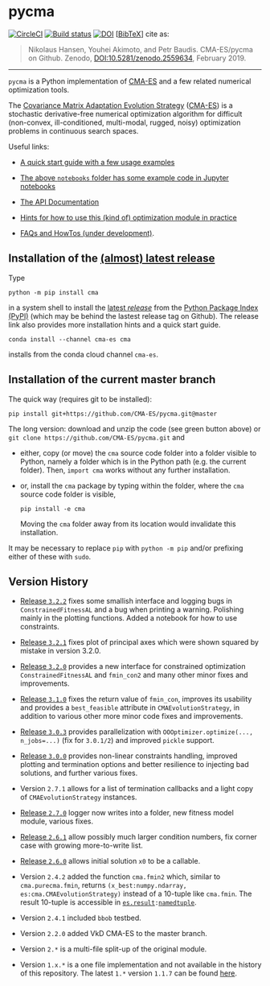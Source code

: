 # pycma &nbsp; &nbsp; &nbsp; &nbsp; 
[![CircleCI](https://circleci.com/gh/CMA-ES/pycma/tree/master.svg?style=shield)](https://circleci.com/gh/CMA-ES/pycma/tree/master)
[![Build status](https://ci.appveyor.com/api/projects/status/1rge11pwyt55b26k?svg=true)](https://ci.appveyor.com/project/nikohansen/pycma)
[![DOI](https://zenodo.org/badge/68926339.svg)](https://doi.org/10.5281/zenodo.2559634)
[[BibTeX](http://cma-es.github.io/pycmabibtex.bib)] cite as:
> Nikolaus Hansen, Youhei Akimoto, and Petr Baudis. CMA-ES/pycma on Github. Zenodo, [DOI:10.5281/zenodo.2559634](https://doi.org/10.5281/zenodo.2559634), February 2019. 
---

<!--- 

[![Build status](https://ci.appveyor.com/api/projects/status/1rge11pwyt55b26k/branch/master?svg=true)](https://ci.appveyor.com/project/nikohansen/pycma/branch/master)

Zenodo: 34 points to the latest, this is 35: https://zenodo.org/badge/latestdoi/68926339 

--->
  
``pycma`` is a Python implementation of [CMA-ES](http://cma-es.github.io/) and a few related numerical optimization tools.

The [Covariance Matrix Adaptation Evolution Strategy](https://en.wikipedia.org/wiki/CMA-ES) 
([CMA-ES](http://cma-es.github.io/)) is a stochastic derivative-free numerical optimization
algorithm for difficult (non-convex, ill-conditioned, multi-modal, rugged, noisy) optimization
problems in continuous search spaces.

Useful links:

* [A quick start guide with a few usage examples](https://pypi.python.org/pypi/cma)

* [The above `notebooks` folder has some example code in Jupyter notebooks](https://github.com/CMA-ES/pycma/tree/master/notebooks)

* [The API Documentation](http://cma-es.github.io/apidocs-pycma)

* [Hints for how to use this (kind of) optimization module in practice](http://cma-es.github.io/cmaes_sourcecode_page.html#practical)

* [FAQs and HowTos (under development)](https://github.com/CMA-ES/pycma/issues?q=is:issue+label:FAQ).

## Installation of the [(almost) latest release](https://pypi.python.org/pypi/cma)

Type

    python -m pip install cma

in a system shell to install the [latest _release_](https://pypi.python.org/pypi/cma)
from the [Python Package Index (PyPI)](https://pypi.python.org/pypi) (which may be 
behind the lastest release tag on Github). The release link also provides more installation hints and a quick start guide.

    conda install --channel cma-es cma

installs from the conda cloud channel `cma-es`.

## Installation of the current master branch

The quick way (requires git to be installed):

    pip install git+https://github.com/CMA-ES/pycma.git@master

The long version: download and unzip the code (see green button above) or
``git clone https://github.com/CMA-ES/pycma.git`` and

- either, copy (or move) the ``cma`` source code folder into a folder visible to Python, 
  namely a folder which is in the Python path (e.g. the current folder). Then, 
  ``import cma`` works without any further installation.

- or, install the ``cma`` package by typing within the folder, where the ``cma`` source 
  code folder is visible,

      pip install -e cma

  Moving the ``cma`` folder away from its location would invalidate this
  installation.

It may be necessary to replace ``pip`` with ``python -m pip`` and/or prefixing
either of these with ``sudo``.

## Version History

* [Release ``3.2.2``](https://github.com/CMA-ES/pycma/releases/tag/r3.2.2)
  fixes some smallish interface and logging bugs in `ConstrainedFitnessAL`
  and a bug when printing a warning. Polishing mainly in the plotting
  functions. Added a notebook for how to use constraints.

* [Release ``3.2.1``](https://github.com/CMA-ES/pycma/releases/tag/r3.2.1)
  fixes plot of principal axes which were shown squared by mistake in version 3.2.0.

* [Release ``3.2.0``](https://github.com/CMA-ES/pycma/releases/tag/r3.2.0)
  provides a new interface for constrained optimization `ConstrainedFitnessAL`
  and `fmin_con2` and many other minor fixes and improvements.

* [Release ``3.1.0``](https://github.com/CMA-ES/pycma/releases/tag/r3.1.0)
  fixes the return value of `fmin_con`, improves its usability and provides
  a `best_feasible` attribute in `CMAEvolutionStrategy`, in addition to
  various other more minor code fixes and improvements.

* [Release ``3.0.3``](https://github.com/CMA-ES/pycma/releases/tag/r3.0.3) provides parallelization with ``OOOptimizer.optimize(..., n_jobs=...)`` (fix for ``3.0.1/2``) and improved `pickle` support.

* [Release ``3.0.0``](https://github.com/CMA-ES/pycma/releases/tag/r3.0.0) provides non-linear constraints handling, improved plotting and termination options and better resilience to injecting bad solutions, and further various fixes.

* Version ``2.7.1`` allows for a list of termination callbacks and a light copy of `CMAEvolutionStrategy` instances.

* [Release ``2.7.0``](https://github.com/CMA-ES/pycma/releases/tag/r2.7.0) logger now writes into a folder, new fitness model module, various fixes.

* [Release ``2.6.1``](https://github.com/CMA-ES/pycma/releases/tag/r2.6.1) allow possibly much larger condition numbers, fix corner case with growing more-to-write list.

* [Release ``2.6.0``](https://github.com/CMA-ES/pycma/releases/tag/r2.6.0) allows initial solution `x0` to be a callable.

* Version ``2.4.2`` added the function `cma.fmin2` which, similar to `cma.purecma.fmin`, 
  returns ``(x_best:numpy.ndarray, es:cma.CMAEvolutionStrategy)``  instead of a 10-tuple
  like `cma.fmin`. The result 10-tuple is accessible in [``es.result``](https://github.com/CMA-ES/pycma/blob/025ef1fed91c86690a21e9ed81713062d29398ff/cma/evolution_strategy.py#L942)``:``[``namedtuple``](https://docs.python.org/3/library/collections.html#collections.namedtuple).
  
* Version ``2.4.1`` included ``bbob`` testbed.

* Version ``2.2.0`` added VkD CMA-ES to the master branch.

* Version ``2.*`` is a multi-file split-up of the original module.

* Version ``1.x.*`` is a one file implementation and not available in the history of
  this repository. The latest ``1.*`` version ``1.1.7`` can be found
  [here](https://pypi.python.org/pypi/cma/1.1.7).
  
